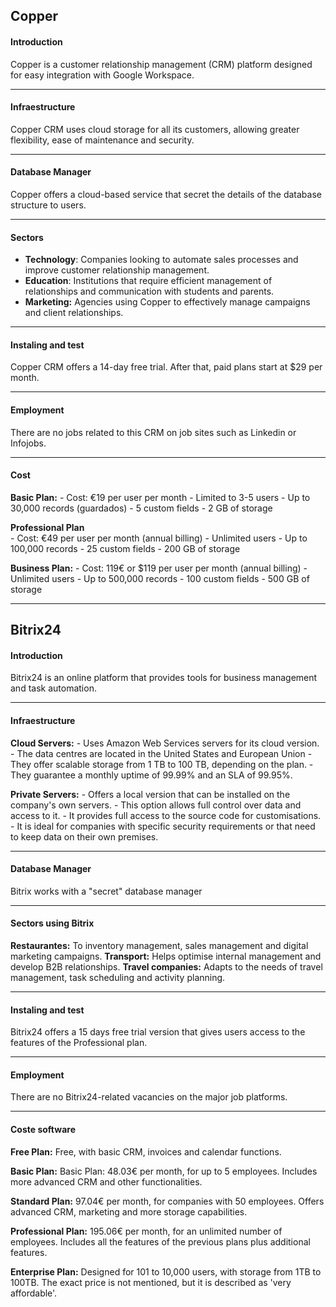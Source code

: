 ## Copper
#### Introduction
Copper is a customer relationship management (CRM) platform designed for easy integration with Google Workspace.

-----------------
#### Infraestructure
Copper CRM uses cloud storage for all its customers, allowing greater flexibility, ease of maintenance and security.

---------------
#### Database Manager
Copper offers a cloud-based service that secret the details of the database structure to users.

---------
#### Sectors
- **Technology**: Companies looking to automate sales processes and improve customer relationship management.
- **Education**: Institutions that require efficient management of relationships and communication with students and parents.
- **Marketing:** Agencies using Copper to effectively manage campaigns and client relationships.

------------
#### Instaling and test
Copper CRM offers a 14-day free trial. After that, paid plans start at $29 per month.

-----------------
#### Employment
There are no jobs related to this CRM on job sites such as Linkedin or Infojobs.

----------
#### Cost
**Basic Plan:** 
    - Cost: €19 per user per month
    - Limited to 3-5 users
    - Up to 30,000 records (guardados)
    - 5 custom fields
    - 2 GB of storage
    
**Professional Plan**    
    - Cost: €49 per user per month (annual billing)
    - Unlimited users
    - Up to 100,000 records
    - 25 custom fields
    - 200 GB of storage
    
**Business Plan:** 
    - Cost: 119€ or $119 per user per month (annual billing)
    - Unlimited users
    - Up to 500,000 records
    - 100 custom fields
    - 500 GB of storage
    
----------
## Bitrix24
#### Introduction
Bitrix24 is an online platform that provides tools for business management and task automation.

-----------------
#### Infraestructure
**Cloud Servers:**
    - Uses Amazon Web Services servers for its cloud version.
    - The data centres are located in the United States and European Union
    - They offer scalable storage from 1 TB to 100 TB, depending on the plan.
    - They guarantee a monthly uptime of 99.99% and an SLA of 99.95%.
    
**Private Servers:**
    - Offers a local version that can be installed on the company's own servers.
    - This option allows full control over data and access to it.
    - It provides full access to the source code for customisations.
    - It is ideal for companies with specific security requirements or that need to keep data on their own premises.

---------------
#### Database Manager
Bitrix works with a "secret" database manager 

---------
#### Sectors using Bitrix
**Restaurantes:** To inventory management, sales management and digital marketing campaigns.
**Transport:** Helps optimise internal management and develop B2B relationships.
**Travel companies:** Adapts to the needs of travel management, task scheduling and activity planning. 

------------
#### Instaling and test
Bitrix24 offers a 15 days free trial version that gives users access to the features of the Professional plan.

-----------------
#### Employment
There are no Bitrix24-related vacancies on the major job platforms. 

----------
#### Coste software
**Free Plan:** Free, with basic CRM, invoices and calendar functions. 

**Basic Plan:** Basic Plan: 48.03€ per month, for up to 5 employees. Includes more advanced CRM and other functionalities.

**Standard Plan:** 97.04€ per month, for companies with 50 employees. Offers advanced CRM, marketing and more storage capabilities.

**Professional Plan:** 195.06€ per month, for an unlimited number of employees. Includes all the features of the previous plans plus additional features.

**Enterprise Plan:** Designed for 101 to 10,000 users, with storage from 1TB to 100TB. The exact price is not mentioned, but it is described as 'very affordable'.

